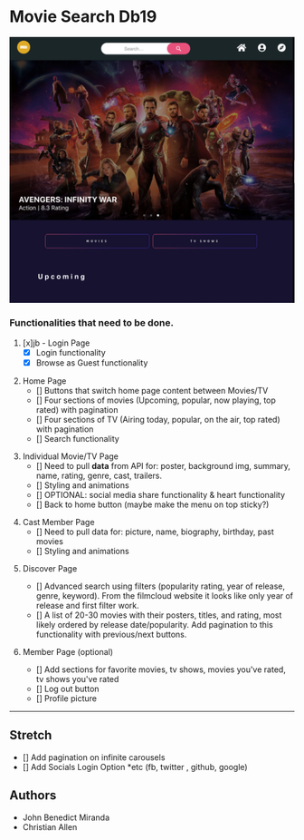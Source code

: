 # Movie Search Db19

![](assets/01.png)

### Functionalities that need to be done.

1. [x]jb - Login Page
   - [x] Login functionality
   - [x] Browse as Guest functionality

2) Home Page
   - [] Buttons that switch home page content between Movies/TV
   - [] Four sections of movies (Upcoming, popular, now playing, top rated) with pagination
   - [] Four sections of TV (Airing today, popular, on the air, top rated) with pagination
   - [] Search functionality

3. Individual Movie/TV Page
   - [] Need to pull **data** from API for: poster, background img, summary, name, rating, genre, cast, trailers.
   - [] Styling and animations
   - [] OPTIONAL: social media share functionality & heart functionality
   - [] Back to home button (maybe make the menu on top sticky?)

4) Cast Member Page
   - [] Need to pull data for: picture, name, biography, birthday, past movies
   - [] Styling and animations

5. Discover Page

   - [] Advanced search using filters (popularity rating, year of release, genre, keyword). From the filmcloud website it looks like only year of release and first filter work.
   - [] A list of 20-30 movies with their posters, titles, and rating, most likely ordered by release date/popularity. Add pagination to this functionality with previous/next buttons.

6. Member Page (optional)
   - [] Add sections for favorite movies, tv shows, movies you've rated, tv shows you've rated
   - [] Log out button
   - [] Profile picture

---

## Stretch

- [] Add pagination on infinite carousels
- [] Add Socials Login Option \*etc (fb, twitter , github, google)

## Authors

- John Benedict Miranda
- Christian Allen
